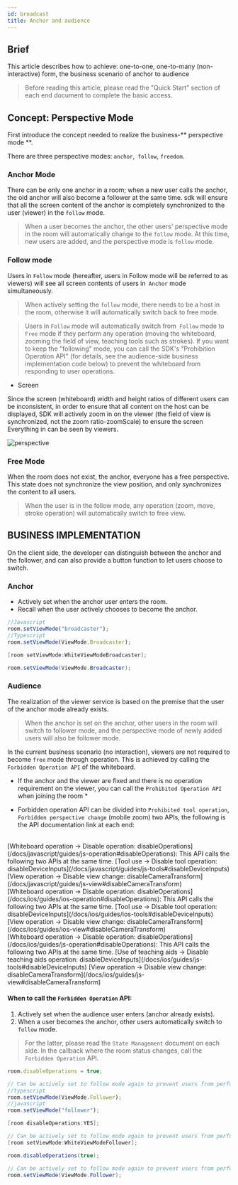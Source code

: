 ```yaml
---
id: broadcast
title: Anchor and audience
---
```


## Brief

This article describes how to achieve: one-to-one, one-to-many (non-interactive) form, the business scenario of anchor to audience

> Before reading this article, please read the "Quick Start" section of each end document to complete the basic access.

## Concept: Perspective Mode <span class = "anchor" id = "viewmode">

First introduce the concept needed to realize the business-** perspective mode **.

There are three perspective modes: `anchor`,` follow`, `freedom`.

### Anchor Mode

There can be only one anchor in a room; when a new user calls the anchor, the old anchor will also become a follower at the same time.
sdk will ensure that all the screen content of the anchor is completely synchronized to the user (viewer) in the `follow` mode.

> When a user becomes the anchor, the other users' perspective mode in the room will automatically change to the `follow` mode. At this time, new users are added, and the perspective mode is `follow` mode.

### Follow mode

Users in `Follow` mode (hereafter, users in Follow mode will be referred to as viewers) will see all screen contents of users in` Anchor` mode simultaneously.

> When actively setting the `follow` mode, there needs to be a host in the room, otherwise it will automatically switch back to free mode.

> Users in `Follow` mode will automatically switch from` Follow` mode to `Free` mode if they perform any operation (moving the whiteboard, zooming the field of view, teaching tools such as strokes).
If you want to keep the "following" mode, you can call the SDK's "Prohibition Operation API" (for details, see the audience-side business implementation code below) to prevent the whiteboard from responding to user operations.
 
* Screen

Since the screen (whiteboard) width and height ratios of different users can be inconsistent, in order to ensure that all content on the host can be displayed, SDK will actively zoom in on the viewer (the field of view is synchronized, not the zoom ratio-zoomScale) to ensure the screen Everything in can be seen by viewers.

![perspective](/screenshot/perspective.jpeg)

### Free Mode

When the room does not exist, the anchor, everyone has a free perspective. This state does not synchronize the view position, and only synchronizes the content to all users.

> When the user is in the follow mode, any operation (zoom, move, stroke operation) will automatically switch to free view.

## BUSINESS IMPLEMENTATION <span class = "anchor" id = "implement">

On the client side, the developer can distinguish between the anchor and the follower, and can also provide a button function to let users choose to switch.

### Anchor

* Actively set when the anchor user enters the room.
* Recall when the user actively chooses to become the anchor.

<!--DOCUSAURUS_CODE_TABS-->
<!--Web-->
```typescript
//Javascript 
room.setViewMode("broadcaster");
//Typescript
room.setViewMode(ViewMode.Broadcaster);
```
<!--iOS/Objective-C-->
```Objective-C
[room setViewMode:WhiteViewModeBroadcaster];
```
<!--Android/Java-->
```Java
room.setViewMode(ViewMode.Broadcaster);
```

<!--END_DOCUSAURUS_CODE_TABS-->

### Audience

The realization of the viewer service is based on the premise that the user of the anchor mode already exists.

> When the anchor is set on the anchor, other users in the room will switch to follower mode, and the perspective mode of newly added users will also be follower mode.

In the current business scenario (no interaction), viewers are not required to become `free` mode through operation. This is achieved by calling the `Forbidden Operation API` of the whiteboard.
* If the anchor and the viewer are fixed and there is no operation requirement on the viewer, you can call the `Prohibited Operation API` when joining the room *

* Forbidden operation API can be divided into `Prohibited tool operation`,` Forbidden perspective change` (mobile zoom) two APIs, the following is the API documentation link at each end:

<!--DOCUSAURUS_CODE_TABS-->
<!--Web/Typescript-->
<br>
[Whiteboard operation -> Disable operation: disableOperations](/docs/javascript/guides/js-operation#disableOperations): This API calls the following two APIs at the same time.
[Tool use -> Disable tool operation: disableDeviceInputs](/docs/javascript/guides/js-tools#disableDeviceInputs) 
[View operation -> Disable view change: disableCameraTransform](/docs/javascript/guides/js-view#disableCameraTransform)
<!--iOS/Objective-C-->
<br>
[Whiteboard operation -> Disable operation: disableOperations](/docs/ios/guides/ios-operation#disableOperations): This API calls the following two APIs at the same time.
[Tool use -> Disable tool operation: disableDeviceInputs](/docs/ios/guides/ios-tools#disableDeviceInputs)
[View operation -> Disable view change: disableCameraTransform](/docs/ios/guides/ios-view#disableCameraTransform)
<!--Android/Java-->
<br>
[Whiteboard operation -> Disable operation: disableOperations](/docs/ios/guides/js-operation#disableOperations): This API calls the following two APIs at the same time.
[Use of teaching aids -> Disable teaching aids operation: disableDeviceInputs](/docs/ios/guides/js-tools#disableDeviceInputs) 
[View operation -> Disable view change: disableCameraTransform](/docs/ios/guides/js-view#disableCameraTransform)
<!--END_DOCUSAURUS_CODE_TABS-->

#### When to call the `Forbidden Operation` API:

1. Actively set when the audience user enters (anchor already exists).
1. When a user becomes the anchor, other users automatically switch to `follow` mode.

> For the latter, please read the `State Management` document on each side. In the callback where the room status changes, call the` Forbidden Operation` API.

<!--DOCUSAURUS_CODE_TABS-->
<!--Web-->
```js
room.disableOperations = true;

// Can be actively set to follow mode again to prevent users from performing operations in the middle and switch to free mode
//typescript
room.setViewMode(ViewMode.Follower);
//javascript
room.setViewMode("follower");
```
<!--iOS/Objective-C-->
```Objective-C
[room disableOperations:YES];

// Can be actively set to follow mode again to prevent users from performing operations in the middle and switch to free mode
[room setViewMode:WhiteViewModeFollower];
```
<!--Android/Java-->
```Java
room.disableOperations(true);

// Can be actively set to follow mode again to prevent users from performing operations in the middle and switch to free mode
room.setViewMode(ViewMode.Follower);
```
<!--END_DOCUSAURUS_CODE_TABS-->
